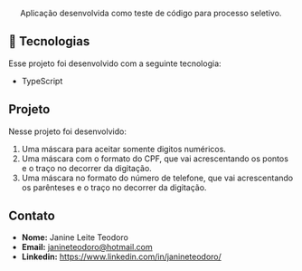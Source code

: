 <p align="center">
Aplicação desenvolvida como teste de código para processo seletivo.
</p>

## 🚀 Tecnologias

Esse projeto foi desenvolvido com a seguinte tecnologia:

- TypeScript

## Projeto

Nesse projeto foi desenvolvido:

1. Uma máscara para aceitar somente digitos numéricos.
2. Uma máscara com o formato do CPF, que vai acrescentando os pontos e o traço no decorrer da digitação.
3. Uma máscara no formato do número de telefone, que vai acrescentando os parênteses e o traço no decorrer da digitação.

## Contato
- **Nome:** Janine Leite Teodoro
- **Email:** janineteodoro@hotmail.com
- **Linkedin:** https://www.linkedin.com/in/janineteodoro/
